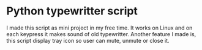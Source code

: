 Python typewritter script
==============================

I made this script as mini project in my free time. It works on Linux and on each keypress it makes sound of old typewritter.
Another feature I made is, this script display tray icon so user can mute, unmute or close it.
